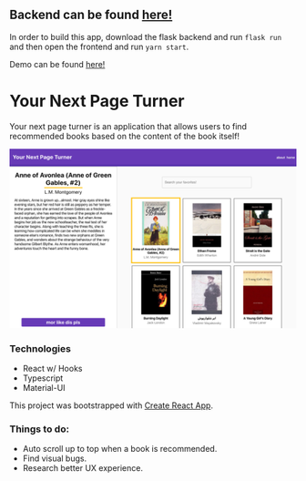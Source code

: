 

## Backend can be found [here!](https://github.com/rebecca-hh-rosen/your_next_page_turner_backend)

In order to build this app, download the flask backend and run `flask run` and then open the frontend and run `yarn start`.

Demo can be found [here!](https://drive.google.com/open?id=1V4Frow-wnazMeUxAMlwpaVhSh0TljVKi)


# Your Next Page Turner

Your next page turner is an application that allows users to find recommended books based on the content of the book itself!

![img](./public/your-next-page-turner.png)
### Technologies

* React w/ Hooks
* Typescript
* Material-UI

This project was bootstrapped with [Create React App](https://github.com/facebook/create-react-app).

### Things to do:

* Auto scroll up to top when a book is recommended.
* Find visual bugs.
* Research better UX experience. 